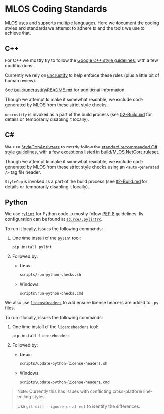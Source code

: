 # MLOS Coding Standards

MLOS uses and supports multiple languages.  Here we document the coding styles and standards we attempt to adhere to and the tools we use to achieve that.

## C++

For C++ we mostly try to follow the [Google C++ style guidelines](https://google.github.io/styleguide/cppguide.html), with a few modifications.

Currently we rely on [uncrustify](https://github.com/uncrustify/uncrustify) to help enforce these rules (plus a little bit of human review).

See [build/uncrustify/README.md](../build/uncrustify/README.md#mlos-github-tree-view) for additional information.

Though we attempt to make it somewhat readable, we exclude code generated by MLOS from these strict style checks.

`uncrustify` is invoked as a part of the build process (see [02-Build.md](./02-Build.md) for details on temporarily disabling it locally).

## C#

We use [StyleCopAnalyzers](https://github.com/DotNetAnalyzers/StyleCopAnalyzers) to mostly follow the [standard recommended C# style guidelines](https://docs.microsoft.com/en-us/visualstudio/code-quality/rule-set-reference), with a few exceptions listed in [build/MLOS.NetCore.ruleset](../build/MLOS.NetCore.ruleset#mlos-github-tree-view).

Though we attempt to make it somewhat readable, we exclude code generated by MLOS from these strict style checks using an `<auto-generated />` tag file header.

`StyleCop` is invoked as a part of the build process (see [02-Build.md](./02-Build.md) for details on temporarily disabling it locally).

## Python

We use [`pylint`](https://pypi.org/project/pylint/) for Python code to mostly follow [PEP 8](https://www.python.org/dev/peps/pep-0008/) guidelines.  Its configuration can be found at [`source/.pylintrc`](../source/.pylintrc#mlos-github-tree-view).

To run it locally, issues the following commands:

1. One time install of the `pylint` tool:

    ```shell
    pip install pylint
    ```

2. Followed by:

    - Linux:

        ```sh
        scripts/run-python-checks.sh
        ```

    - Windows:

        ```cmd
        scripts\run-python-checks.cmd
        ```

We also use [`licenseheaders`](https://pypi.org/project/licenseheaders/) to add ensure license headers are added to `.py` files.

To run it locally, issues the following commands:

1. One time install of the `licenseheaders` tool:

    ```shell
    pip install licenseheaders
    ```

2. Followed by:

    - Linux:

        ```sh
        scripts/update-python-license-headers.sh
        ```

    - Windows:

        ```cmd
        scripts\update-python-license-headers.cmd
        ```

> Note: Currently this has issues with conflicting cross-platform line-ending styles.
>
> Use `git diff --ignore-cr-at-eol` to identify the differences.
